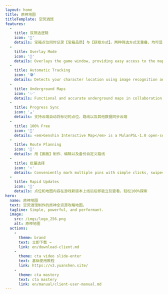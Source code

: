 ```yaml
---
layout: home
title: 原神地图
titleTemplate: 空荧酒馆
features:
  - 
    title: 双筛选逻辑
    icon: '🦾'
    details: 宝箱点位同时记录【宝箱品质】与【获取方式】。两种筛选方式无重叠，均可显示指定地区所有【宝箱、宝箱相关】点位
  - 
    title: Overlay Mode
    icon: '🎪'
    details: Overlays the game window, providing easy access to the map on one display.
  - 
    title: Automatic Tracking
    icon: '🛠'
    details: Detects your character location using image recognition and displays a simultaneous player indicator on the <b>map client</b>.
  - 
    title: Underground Maps
    icon: '✨'
    details: Functional and accurate underground maps in collaboration with [Teyvat Map Institute] featuring levels and cave entries.
  - 
    title: Progress Sync
    icon: '☁️'
    details: 支持云端自动将标记的点位、路线以及其他数据同步云端
  - 
    title: 100% Free
    icon: '🎉'
    details: <em>Genshin Interactive Map</em> is a MulanPSL-1.0 open-source project, it is also AD-free.
  - 
    title: Route Planning
    icon: '🚩'
    details: 用【画板】制作、编辑以及备份自定义路线
  - 
    title: 批量选择
    icon: '⚡'
    details: Conveniently mark multiple pins with simple clicks, swipes and box selection.
  - 
    title: Rapid Updates
    icon: '🚀'
    details: 点位和地图内容在游戏新版本上线后后即能立刻查看，轻松100%探索
hero:
  name: 原神地图
  text: 空荧酒馆制作的原神全资源攻略地图。
  tagline: Simple, powerful, and performant.
  image:
    src: /imgs/logo_256.png
    alt: 原神地图
  actions:
    - 
      theme: brand
      text: 立即下载 →
      link: en/download-client.md
    - 
      theme: cta video slide-enter
      text: 基础使用教程
      link: https://v3.yuanshen.site/
    - 
      theme: cta mastery
      text: cta mastery
      link: en/manual/client-user-manual.md
---
```


<script setup>
import '../.vitepress/theme/styles/home-links.css'
</script>
